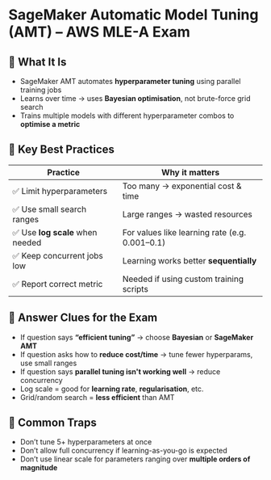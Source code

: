 # SageMaker Automatic Model Tuning (AMT) – AWS MLE-A Exam

## 🧠 What It Is

- SageMaker AMT automates **hyperparameter tuning** using parallel training jobs
- Learns over time → uses **Bayesian optimisation**, not brute-force grid search
- Trains multiple models with different hyperparameter combos to **optimise a metric**

## 🎯 Key Best Practices

| Practice                        | Why it matters                                      |
|---------------------------------|-----------------------------------------------------|
| ✅ Limit hyperparameters         | Too many → exponential cost & time                  |
| ✅ Use small search ranges       | Large ranges → wasted resources                     |
| ✅ Use **log scale** when needed | For values like learning rate (e.g. 0.001–0.1)      |
| ✅ Keep concurrent jobs low      | Learning works better **sequentially**              |
| ✅ Report correct metric         | Needed if using custom training scripts             |

## 🚀 Answer Clues for the Exam

- If question says **“efficient tuning”** → choose **Bayesian** or **SageMaker AMT**
- If question asks how to **reduce cost/time** → tune fewer hyperparams, use small ranges
- If question says **parallel tuning isn't working well** → reduce concurrency
- Log scale = good for **learning rate**, **regularisation**, etc.
- Grid/random search = **less efficient** than AMT

## 🧪 Common Traps

- Don’t tune 5+ hyperparameters at once
- Don’t allow full concurrency if learning-as-you-go is expected
- Don’t use linear scale for parameters ranging over **multiple orders of magnitude**
